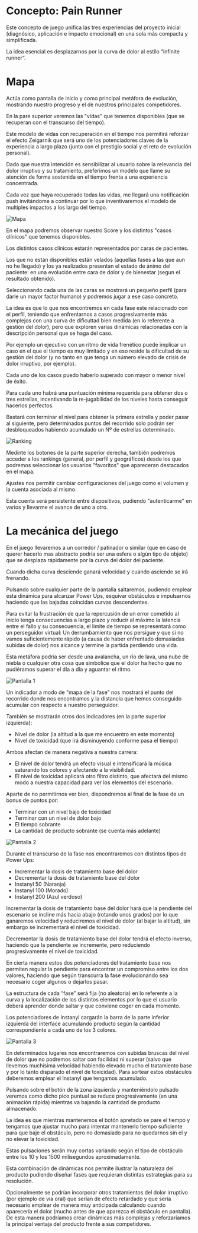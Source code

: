 # Concepto: Pain Runner

Este concepto de juego unifica las tres experiencias del proyecto inicial (diagnósico, aplicación e impacto emocional) en una sola más compacta y simplificada.

La idea esencial es desplazarnos por la curva de dolor al estilo “infinite runner”.

# Mapa

Actúa como pantalla de inicio y como principal metáfora de evolución, mostrando nuestro progreso y el de nuestros principales competidores.

En la pare superior veremos las "vidas" que tenemos disponibles (que se recuperan con el transcurso del tiempo).

Este modelo de vidas con recuperación en el tiempo nos permitirá reforzar el efecto Zeigarnik que será uno de los potenciadores claves de la experiencia a largo plazo (junto con el prestigio social y el reto de evolución personal).

Dado que nuestra intención es sensibilizar al usuario sobre la relevancia del dolor irruptivo y su tratamiento, preferimos un modelo que llame su atención de forma sostenida en el tiempo frenta a una experiencia concentrada.

Cada vez que haya recuperado todas las vidas, me llegará una notificación push invitándome a continuar por lo que inventivaremos el modelo de multiples impactos a los largo del tiempo.

![Mapa](../design/resources/runner/mapa.jpg)

En el mapa podremos observar nuestro Score y los distintos "casos clínicos" que tenemos disponibles.

Los distintos casos clínicos estarán representados por caras de pacientes.

Los que no están disponibles están velados (aquellas fases a las que aun no he llegado) y los ya realizados presentan el estado de ánimo del paciente: en una evolución entre cara de dolor y de bienestar (segun el resultado obtenido).

Seleccionando cada una de las caras se mostrará un pequeño perfil (para darle un mayor factor humano) y podremos jugar a ese caso concreto.

La idea es que lo que nos encontremos en cada fase este relacionado con el perfil, teniendo que enfrentarnos a casos progresivamente más complejos con una curva de dificultad bien medida (en lo referente a gestión del dolor), pero que exploren varias dinámicas relacionadas con la descripción personal que se haga del caso.

Por ejemplo un ejecutivo con un ritmo de vida frenético puede implicar un caso en el que el tiempo es muy limitado y en eso reside la dificultad de su gestión del dolor (y no tanto en que tenga un número elevado de crisis de dolor irruptivo, por ejemplo).

Cada uno de los casos puedo haberlo superado con mayor o menor nivel de éxito. 

Para cada uno habrá una puntuación mínima requerida para obtener dos o tres estrellas, incentivando la re-jugabilidad de los niveles hasta conseguir hacerlos perfectos.

Bastará con terminar el nivel para obtener la primera estrella y poder pasar al siguiente, pero determinados puntos del recorrido solo podrán ser desbloqueados habiendo acumulado un Nº de estrellas determinado.

![Ranking](../design/resources/runner/ranking.jpg)

Medinte los botones de la parte superior derecha, también podremos acceder a los rankings (general, por perfil y geográficos) desde los que podremos seleccionar los usuarios "favoritos" que apareceran destacados en el mapa.

Ajustes nos permitir cambiar configuraciones del juego como el volumen y la cuenta asociada al mismo.

Esta cuenta será persistente entre dispositivos, pudiendo "autenticarme" en varios y llevarme el avance de uno a otro.

# La mecánica del juego
 
En el juego llevaremos a un corredor / patinador o similar (que en caso de querer hacerlo mas abstracto podría ser una esfera o algún tipo de objeto) que se desplaza rápidamente por la curva del dolor del paciente.
 
Cuando dicha curva desciende ganará velocidad y cuando asciende se irá frenando.
 
Pulsando sobre cualquier parte de la pantalla saltaremos, pudiendo emplear esta dinámica para alcanzar Power Ups, esquivar obstáculos e impulsarnos haciendo que las bajadas coincidan curvas descendentes.
 
Para evitar la frustración de que la repercusión de un error cometido al inicio tenga consecuencias a largo plazo y reducir al máximo la latencia entre el fallo y su consecuencia, el limite de tiempo se representará como un perseguidor virtual: Un derrumbamiento que nos persigue y que si no vamos suficientemente rápido (a causa de haber enfrentado demasiadas subidas de dolor) nos alcance y termine la partida perdiendo una vida.
 
Esta metáfora podría ser desde una avalancha, un río de lava, una nube de niebla o cualquier otra cosa que simbolice que el dolor ha hecho que no pudiéramos superar el día a día y aguantar el ritmo.

![Pantalla 1](../design/resources/runner/juego-1.jpg)

Un indicador a modo de "mapa de la fase" nos mostrará el punto del recorrido donde nos encontramos y la distancia que hemos conseguido acumular con respecto a nuestro perseguidor.

También se mostrarán otros dos indicadores (en la parte superior izquierda):

- Nivel de dolor (la altitud a la que me encuentro en este momento)
- Nivel de toxicidad (que irá disminuyendo conforme pasa el tiempo)

Ambos afectan de manera negativa a nuestra carrera:

- El nivel de dolor tendrá un efecto visual e intensificará la música saturando los colores y afectando a la visibilidad.
- El nivel de toxicidad aplicará otro filtro distinto, que afectará del mismo modo a nuestra capacidad para ver los elementos del escenario.

Aparte de no permitirnos ver bien, dispondremos al final de la fase de un bonus de puntos por:

- Terminar con un nivel bajo de toxicidad
- Terminar con un nivel de dolor bajo
- El tiempo sobrante
- La cantidad de producto sobrante (se cuenta más adelante)

![Pantalla 2](../design/resources/runner/juego-2.jpg)

Durante el transcurso de la fase nos encontraremos con distintos tipos de Power Ups:

- Incrementar la dosis de tratamiento base del dolor
- Decrementar la dosis de tratamiento base del dolor
- Instanyl 50 (Naranja)
- Instanyl 100 (Morado)
- Instanyl 200 (Azul verdoso)

Incrementar la dosis de tratamiento base del dolor hará que la pendiente del escenario se incline más hacia abajo (rotando unos grados) por lo que ganaremos velocidad y reduciremos el nivel de dolor (al bajar la altitud), sin embargo se incrementará el nivel de toxicidad.

Decrementar la dosis de tratamiento base del dolor tendrá el efecto inverso, haciendo que la pendiente se incremente, pero reduciendo progresivamente el nivel de toxicidad.

En cierta manera estos dos potenciadores del tratamiento base nos permiten regular la pendiente para encontrar un compromiso entre los dos valores, haciendo que según transcurra la fase evolucionando sea necesario coger algunos o dejarlos pasar.

La estructura de cada “fase” será fija (no aleatoria) en lo referente a la curva y la localización de los distintos elementos por lo que el usuario deberá aprender donde saltar y que conviene coger en cada momento.

Los potenciadores de Instanyl cargarán la barra de la parte inferior izquierda del interface acumulando producto según la cantidad correspondiente a cada uno de los 3 colores.

![Pantalla 3](../design/resources/runner/juego-3.jpg)

En determinados lugares nos encontraremos con subidas bruscas del nivel de dolor que no podremos saltar con facilidad ni superar (salvo que llevemos muchísima velocidad habiendo elevado mucho el tratamiento base y por lo tanto disparado el nivel de toxicidad). Para sortear estos obstáculos deberemos emplear el Instanyl que tengamos acumulado.

Pulsando sobre el botón de la zona izquierda y manteniéndolo pulsado veremos como dicho pico puntual se reduce progresivamente (en una animación rápida) mientras va bajando la cantidad de producto almacenado.

La idea es que mientras mantenemos el botón apretado se pare el tiempo y tengamos que ajustar mucho para intentar mantenerlo tiempo suficiente para que baje el obstáculo, pero no demasiado para no quedarnos sin el y no elevar la toxicidad.

Estas pulsaciones serán muy cortas variando según el tipo de obstáculo entre los 10 y los 1500 milisegundos aproximadamente.

Esta combinación de dinámicas nos permite ilustrar la naturaleza del producto pudiendo diseñar fases que requieran distintas estrategias para su resolución.

Opcionalmente se podrían incorporar otros tratamientos del dolor irruptivo (por ejemplo de vía oral) que serían de efecto retardado y que sería necesario emplear de manera muy anticipada calculando cuando aparecería el dolor (mucho antes de que aparezca el obstáculo en pantalla). De esta manera podríamos crear dinámicas más complejas y reforzaríamos la principal ventaja del producto frente a sus competidores.
